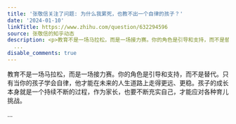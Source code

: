 ```yaml
---
title: '张敬信关注了问题: 为什么我累死，也教不出一个自律的孩子？'
date: '2024-01-10'
linkTitle: https://www.zhihu.com/question/632294596
source: 张敬信的知乎动态
description: <p>教育不是一场马拉松，而是一场接力赛。你的角色是引导和支持，而不是替代。只有当你的孩子学会自律，他才能在未来的人生道路上走得更远、更稳。孩子的成长本身就是一个持续不断的过程，作为家长，也要不断充实自己，才能应对各种育儿挑战。</p>
  ...
disable_comments: true
---
```

<p>教育不是一场马拉松，而是一场接力赛。你的角色是引导和支持，而不是替代。只有当你的孩子学会自律，他才能在未来的人生道路上走得更远、更稳。孩子的成长本身就是一个持续不断的过程，作为家长，也要不断充实自己，才能应对各种育儿挑战。</p> ...